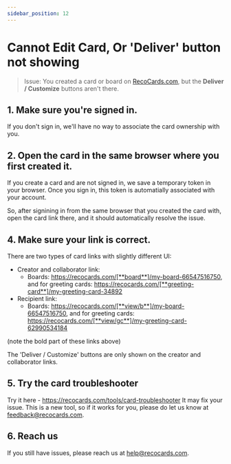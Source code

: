 ```yaml
---
sidebar_position: 12
---
```


# Cannot Edit Card, Or 'Deliver' button not showing

> Issue: You created a card or board on [RecoCards.com](https://recocards.com), but the **Deliver / Customize** buttons aren't there.

## 1. Make sure you're signed in.

If you don't sign in, we'll have no way to associate the card ownership with you.

## 2. Open the card in the same browser where you first created it.

If you create a card and are not signed in, we save a temporary token in your browser. Once you sign in, this token is automatially associated with your account.

So, after signining in from the same browser that you created the card with, open the card link there, and it should automatically resolve the issue.

## 4. Make sure your link is correct.

There are two types of card links with slightly different UI:
- Creator and collaborator link:
    - Boards: https://recocards.com/[**board**]/my-board-66547516750, and for greeting cards: https://recocards.com/[**greeting-card**]/my-greeting-card-34892
- Recipient link:
    - Boards: https://recocards.com/[**view/b**]/my-board-66547516750, and for greeting cards: https://recocards.com/[**view/gc**]/my-greeting-card-62990534184

(note the bold part of these links above)

The 'Deliver / Customize' buttons are only shown on the creator and collaborator links.

## 5. Try the card troubleshooter

Try it here - https://recocards.com/tools/card-troubleshooter 
It may fix your issue. This is a new tool, so if it works for you, please do let us know at feedback@recocards.com.

## 6. Reach us

If you still have issues, please reach us at help@recocards.com.
